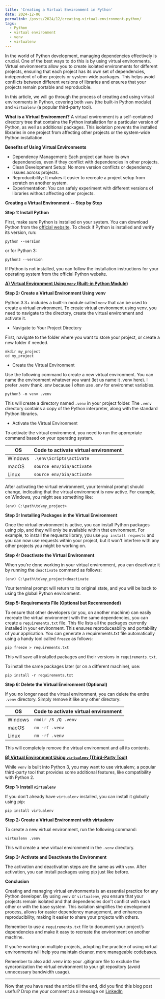 ```yaml
---
title: 'Creating a Virtual Environment in Python'
date: 2024-12-06
permalink: /posts/2024/12/creating-virtual-environment-python/
tags:
  - Python
  - virtual environment
  - venv
  - virtualenv
---
```


In the world of Python development, managing dependencies effectively is crucial. One of the best ways to do this is by using virtual environments. Virtual environments allow you to create isolated environments for different projects, ensuring that each project has its own set of dependencies, independent of other projects or system-wide packages. This helps avoid conflicts between different versions of libraries and ensures that your projects remain portable and reproducible.

In this article, we will go through the process of creating and using virtual environments in Python, covering both `venv` (the built-in Python module) and `virtualenv` (a popular third-party tool).

**What is a Virtual Environment?**
A virtual environment is a self-contained directory tree that contains the Python installation for a particular version of Python, as well as additional packages. This isolation prevents the installed libraries in one project from affecting other projects or the system-wide Python installation. 

**Benefits of Using Virtual Environments**
- Dependency Management: Each project can have its own dependencies, even if they conflict with dependencies in other projects.
- Clean Development Setup: No more version conflicts or dependency issues across projects.
- Reproducibility: It makes it easier to recreate a project setup from scratch on another system.
- Experimentation: You can safely experiment with different versions of libraries without affecting other projects.

**Creating a Virtual Environment -- Step by Step**

**Step 1: Install Python**

First, make sure Python is installed on your system. You can download Python from the [official website](www.python.org). To check if Python is installed and verify its version, run:

```
python --version
```
or for Python 3:

```python3 --version```

If Python is not installed, you can follow the installation instructions for your operating system from the official Python website.

**<u>A) Virtual Environment Using `venv` (Built-in Python Module)</u>**

**Step 2: Create a Virtual Environment Using venv**

Python 3.3+ includes a built-in module called `venv` that can be used to create a virtual environment. To create virtual environment using venv, you need to navigate to the directory, create the virtual environment and activate it.

- Navigate to Your Project Directory

First, navigate to the folder where you want to store your project, or create a new folder if needed.

```
mkdir my_project
cd my_project
```

- Create the Virtual Environment

Use the following command to create a new virtual environment. You can name the environment whatever you want (let us name it .venv here). I prefer .venv thank .env because I often use .env for environmet variables.

```
python3 -m venv .venv
```
This will create a directory named `.venv` in your project folder. The `.venv` directory contains a copy of the Python interpreter, along with the standard Python libraries. 

- Activate the Virtual Environment

To activate the virtual environment, you need to run the appropriate command based on your operating system.

| OS    | Code to activate virtual environment |
| -------- | ------------------------ |
| Windows  | `.\env\Scripts\activate`    |
| macOS | `source env/bin/activate`     |
| Linux    | `source env/bin/activate`    |

After activating the virtual environment, your terminal prompt should change, indicating that the virtual environment is now active. For example, on Windows, you might see something like:

```
(env) C:\path\to\my_project>
```

**Step 3: Installing Packages in the Virtual Environment**

Once the virtual environment is active, you can install Python packages using pip, and they will only be available within that environment. For example, to install the requests library, you use `pip install requests` and you can now use requests within your project, but it won't interfere with any other projects you might be working on.

**Step 4: Deactivate the Virtual Environment**

When you're done working in your virtual environment, you can deactivate it by running the `deactivate` command as follows:

```
(env) C:\path\to\my_project>deactivate
```
Your terminal prompt will return to its original state, and you will be back to using the global Python environment.

**Step 5: Requirements File (Optional but Recommended)**

To ensure that other developers (or you, on another machine) can easily recreate the virtual environment with the same dependencies, you can create a `requirements.txt` file. This file lists all the packages currently installed in your environment. This ensures reproduceability and portability of your application. You can generate a requirements.txt file automatically using a handy tool called `freeze` as follows:

```
pip freeze > requirements.txt
```
This will save all installed packages and their versions in `requirements.txt`.

To install the same packages later (or on a different machine), use:

```
pip install -r requirements.txt
```

**Step 6: Delete the Virtual Environment (Optional)**

If you no longer need the virtual environment, you can delete the entire `.venv` directory. Simply remove it like any other directory:

| OS    | Code to activate virtual environment |
| -------- | ------------------------ |
| Windows  | `rmdir /S /Q .venv`    |
| macOS | `rm -rf .venv`     |
| Linux    | `rm -rf .venv`    |

This will completely remove the virtual environment and all its contents.

**<u>B) Virtual Environment Using `virtualenv` (Third-Party Tool)</u>**

While `venv` is built into Python 3, you may want to use virtualenv, a popular third-party tool that provides some additional features, like compatibility with Python 2.

**Step 1: Install `virtualenv`**

If you don't already have `virtualenv` installed, you can install it globally using pip:

```
pip install virtualenv
```

**Step 2: Create a Virtual Environment with virtualenv**

To create a new virtual environment, run the following command:

```
virtualenv .venv
```

This will create a new virtual environment in the `.venv` directory.

**Step 3: Activate and Deactivate the Environment**

The activation and deactivation steps are the same as with `venv`. After activation, you can install packages using pip just like before.

**Conclusion**

Creating and managing virtual environments is an essential practice for any Python developer. By using `venv` or `virtualenv`, you ensure that your projects remain isolated and that dependencies don't conflict with each other or with the base system. This isolation simplifies the development process, allows for easier dependency management, and enhances reproducibility, making it easier to share your projects with others.

Remember to use a `requirements.txt` file to document your project’s dependencies and make it easy to recreate the environment on another machine.

If you’re working on multiple projects, adopting the practice of using virtual environments will help you maintain cleaner, more manageable codebases.

Remember to also add .venv into your .gitignore file to exclude the syncronization the virtual environment to your git repository (avoid unnecessary bandwidth usage).

---

Now that you have read the article till the end, did you find this blog post useful? Drop me your comment as a message on [LinkedIn](www.linkedin.com/in/sisayie)